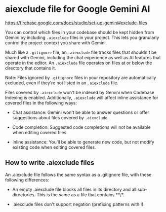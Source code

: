 # aiexclude file for Google Gemini AI

<https://firebase.google.com/docs/studio/set-up-gemini#exclude-files>

You can control which files in your codebase should be kept hidden from Gemini
by including `.aiexclude` files in your project. This lets you granularly
control the project context you share with Gemini.

Much like a `.gitignore` file, an `.aiexclude` file tracks files that shouldn't be shared with Gemini, including the chat experience as well as AI features that operate in the editor. An `.aiexclude` file operates on files at or below the directory that contains it.

Note: Files ignored by `.gitignore` files in your repository are automatically excluded, even if they're not listed in an `.aiexclude` file.

Files covered by `.aiexclude` won't be indexed by Gemini when Codebase Indexing is enabled. Additionally, `.aiexclude` will affect inline assistance for covered files in the following ways:

- Chat assistance: Gemini won't be able to answer questions or offer suggestions about files covered by `.aiexclude`.

- Code completion: Suggested code completions will not be available when editing covered files.

- Inline assistance: You'll be able to generate new code, but not modify existing code when editing covered files.

## How to write .aiexclude files

An .aiexclude file follows the same syntax as a .gitignore file, with these following differences:

- An empty .aiexclude file blocks all files in its directory and all sub-directories. This is the same as a file that contains **/*.

- .aiexclude files don't support negation (prefixing patterns with !).
